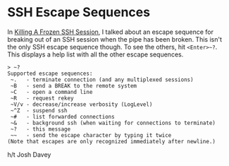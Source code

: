# SSH Escape Sequences

In [Killing A Frozen SSH Session](killing-a-frozen-ssh-session.md), I talked
about an escape sequence for breaking out of an SSH session when the pipe
has been broken. This isn't the only SSH escape sequence though. To see the
others, hit `<Enter>~?`. This displays a help list with all the other escape
sequences.

```
> ~?
Supported escape sequences:
 ~.   - terminate connection (and any multiplexed sessions)
 ~B   - send a BREAK to the remote system
 ~C   - open a command line
 ~R   - request rekey
 ~V/v - decrease/increase verbosity (LogLevel)
 ~^Z  - suspend ssh
 ~#   - list forwarded connections
 ~&   - background ssh (when waiting for connections to terminate)
 ~?   - this message
 ~~   - send the escape character by typing it twice
(Note that escapes are only recognized immediately after newline.)
```

h/t Josh Davey
